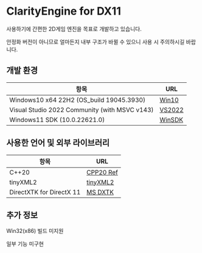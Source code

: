 # ClarityEngine for DX11

사용하기에 간편한 2D게임 엔진을 목표로 개발하고 있습니다.

안정화 버전이 아니므로 얼마든지 내부 구조가 바뀔 수 있으니 사용 시 주의하시길 바랍니다.

## 개발 환경
| 항목                                           | URL                                                                           |
|-----------------------------------------------|--------------------------------------------------------------------------------|
|Windows10 x64 22H2 (OS_build 19045.3930)       | [Win10](https://www.microsoft.com/ko-kr/software-download/windows10%5C)        |
|Visual Studio 2022 Community (with MSVC v143)  | [VS2022](https://visualstudio.microsoft.com/ko/)                               |
|Windows11 SDK (10.0.22621.0)                   | [WinSDK](https://developer.microsoft.com/en-us/windows/downloads/windows-sdk/) |


## 사용한 언어 및 외부 라이브러리
| 항목                      | URL                                                |
|--------------------------|-----------------------------------------------------|
| C++20                    | [CPP20 Ref](https://en.cppreference.com/w/cpp/20)   |
| tinyXML2                 | [tinyXML2](https://github.com/leethomason/tinyxml2) |
| DirectXTK for DirectX 11 | [MS DXTK](https://github.com/microsoft/DirectXTK)   |

## 추가 정보

Win32(x86) 빌드 미지원

일부 기능 미구현